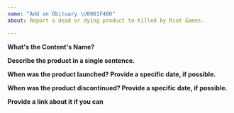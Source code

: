 ```yaml
---
name: "Add an Obituary \U0001F480"
about: Report a dead or dying product to Killed by Riot Games.

---
```


**What's the Content's Name?**

**Describe the product in a single sentence.**

**When was the product launched? Provide a specific date, if possible.**

**When was the product discontinued? Provide a specific date, if possible.**

**Provide a link about it if you can**


